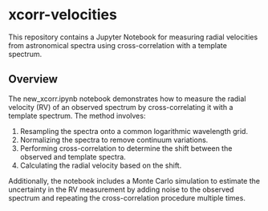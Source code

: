 # xcorr-velocities

This repository contains a Jupyter Notebook for measuring radial velocities from astronomical spectra using cross-correlation with a template spectrum.

## Overview

The new_xcorr.ipynb notebook demonstrates how to measure the radial velocity (RV) of an observed spectrum by cross-correlating it with a template spectrum. The method involves:

1. Resampling the spectra onto a common logarithmic wavelength grid.
2. Normalizing the spectra to remove continuum variations.
3. Performing cross-correlation to determine the shift between the observed and template spectra.
4. Calculating the radial velocity based on the shift.

Additionally, the notebook includes a Monte Carlo simulation to estimate the uncertainty in the RV measurement by adding noise to the observed spectrum and repeating the cross-correlation procedure multiple times.
